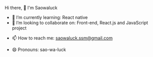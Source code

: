 


<!-- ✨ _special_ ✨ -->


Hi there, 👋 I'm Saowaluck 
<!--  🔭 I’m currently working on ... -->
- 🌱 I’m currently learning: React native 
- 👯 I’m looking to collaborate on: Front-end, React.js and JavaScript project
<!--  🤔 I’m looking for help with ... -->
<!-- - 💬 Ask me about ... -->
- 📫 How to reach me: saowaluck.ssm@gmail.com

- 😄 Pronouns: sao-wa-luck
<!--  ⚡ Fun fact: ... -->




